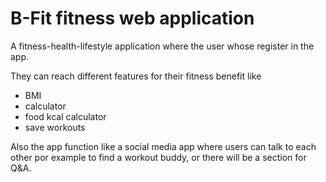# B-Fit fitness web application

A fitness-health-lifestyle application where the user whose register in the app.

They can reach different features for their fitness benefit like
- BMI
- calculator
- food kcal calculator
- save workouts

Also the app function like a social media app where users can talk to
each other por example to find a workout buddy, or there will be a
section for Q&A.
